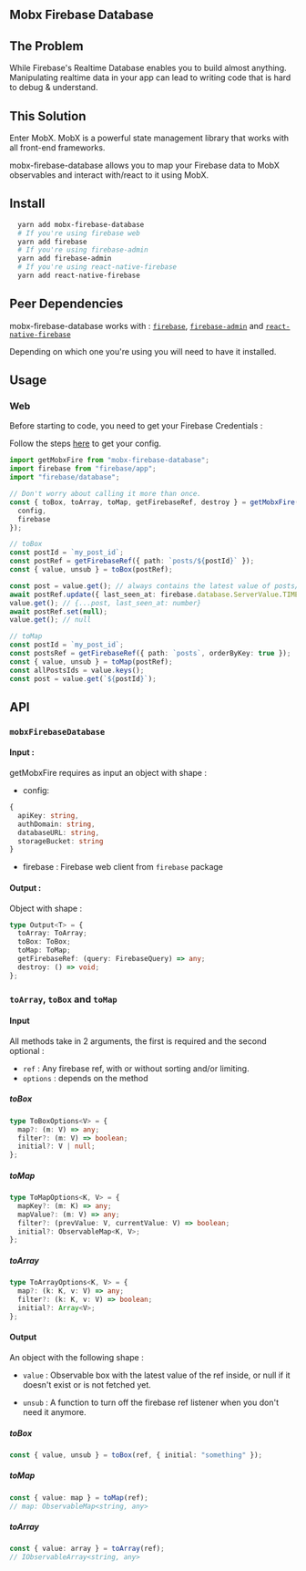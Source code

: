 ## Mobx Firebase Database

## The Problem

While Firebase's Realtime Database enables you to build almost anything. Manipulating realtime data in your app can lead to writing code that is hard to debug & understand.

## This Solution

Enter MobX. MobX is a powerful state management library that works with all front-end frameworks.

mobx-firebase-database allows you to map your Firebase data to MobX observables and interact with/react to it using MobX.

## Install

```sh
  yarn add mobx-firebase-database
  # If you're using firebase web
  yarn add firebase
  # If you're using firebase-admin
  yarn add firebase-admin
  # If you're using react-native-firebase
  yarn add react-native-firebase
```

## Peer Dependencies

mobx-firebase-database works with : [`firebase`](https://www.npmjs.com/package/firebase), [`firebase-admin`](https://www.npmjs.com/package/firebase) and [`react-native-firebase`](https://www.npmjs.com/package/react-native-firebase)

Depending on which one you're using you will need to have it installed.

## Usage

### Web

Before starting to code, you need to get your Firebase Credentials :

Follow the steps [here](https://firebase.google.com/docs/web/setup#add_firebase_to_your_app) to get your config.

```typescript
import getMobxFire from "mobx-firebase-database";
import firebase from "firebase/app";
import "firebase/database";

// Don't worry about calling it more than once.
const { toBox, toArray, toMap, getFirebaseRef, destroy } = getMobxFire({
  config,
  firebase
});

// toBox
const postId = `my_post_id`;
const postRef = getFirebaseRef({ path: `posts/${postId}` });
const { value, unsub } = toBox(postRef);

const post = value.get(); // always contains the latest value of posts/${postId}
await postRef.update({ last_seen_at: firebase.database.ServerValue.TIMESTAMP });
value.get(); // {...post, last_seen_at: number}
await postRef.set(null);
value.get(); // null

// toMap
const postId = `my_post_id`;
const postsRef = getFirebaseRef({ path: `posts`, orderByKey: true });
const { value, unsub } = toMap(postRef);
const allPostsIds = value.keys();
const post = value.get(`${postId}`);
```

## API

### `mobxFirebaseDatabase`

#### Input :

getMobxFire requires as input an object with shape :

- config:

```typescript
{
  apiKey: string,
  authDomain: string,
  databaseURL: string,
  storageBucket: string
}
```

- firebase : Firebase web client from `firebase` package

#### Output :

Object with shape :

```typescript
type Output<T> = {
  toArray: ToArray;
  toBox: ToBox;
  toMap: ToMap;
  getFirebaseRef: (query: FirebaseQuery) => any;
  destroy: () => void;
};
```

### `toArray`, `toBox` and `toMap`

#### Input

All methods take in 2 arguments, the first is required and the second optional :

- `ref` : Any firebase ref, with or without sorting and/or limiting.
- `options` : depends on the method

##### toBox

```typescript
type ToBoxOptions<V> = {
  map?: (m: V) => any;
  filter?: (m: V) => boolean;
  initial?: V | null;
};
```

##### toMap

```typescript
type ToMapOptions<K, V> = {
  mapKey?: (m: K) => any;
  mapValue?: (m: V) => any;
  filter?: (prevValue: V, currentValue: V) => boolean;
  initial?: ObservableMap<K, V>;
};
```

##### toArray

```typescript
type ToArrayOptions<K, V> = {
  map?: (k: K, v: V) => any;
  filter?: (k: K, v: V) => boolean;
  initial?: Array<V>;
};
```

#### Output

An object with the following shape :

- `value` : Observable box with the latest value of the ref inside, or null if it doesn't exist or is not fetched yet.

- `unsub` : A function to turn off the firebase ref listener when you don't need it anymore.

##### toBox

```typescript
const { value, unsub } = toBox(ref, { initial: "something" });
```

##### toMap

```typescript
const { value: map } = toMap(ref);
// map: ObservableMap<string, any>
```

##### toArray

```typescript
const { value: array } = toArray(ref);
// IObservableArray<string, any>
```
